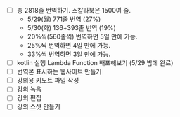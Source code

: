 * [ ] 총 2818줄 번역하기. 스칼라북은 1500여 줄.
  * 5/29(월) 771줄 번역 (27%)
  * 5/30(화) 136+393줄 번역 (19%)
  * 20%씩(560줄씩) 번역하면 5일 만에 가능.
  * 25%씩 번역하면 4일 만에 가능.
  * 33%씩 번역하면 3일 만에 가능.
* [ ] kotlin 실행 Lambda Function 배포해보기 (5/29 밤에 완료)
* [ ] 번역본 표시하는 웹사이트 만들기
* [ ] 강의용 키노트 파일 작성
* [ ] 강의 녹음
* [ ] 강의 편집
* [ ] 강의 스샷 만들기